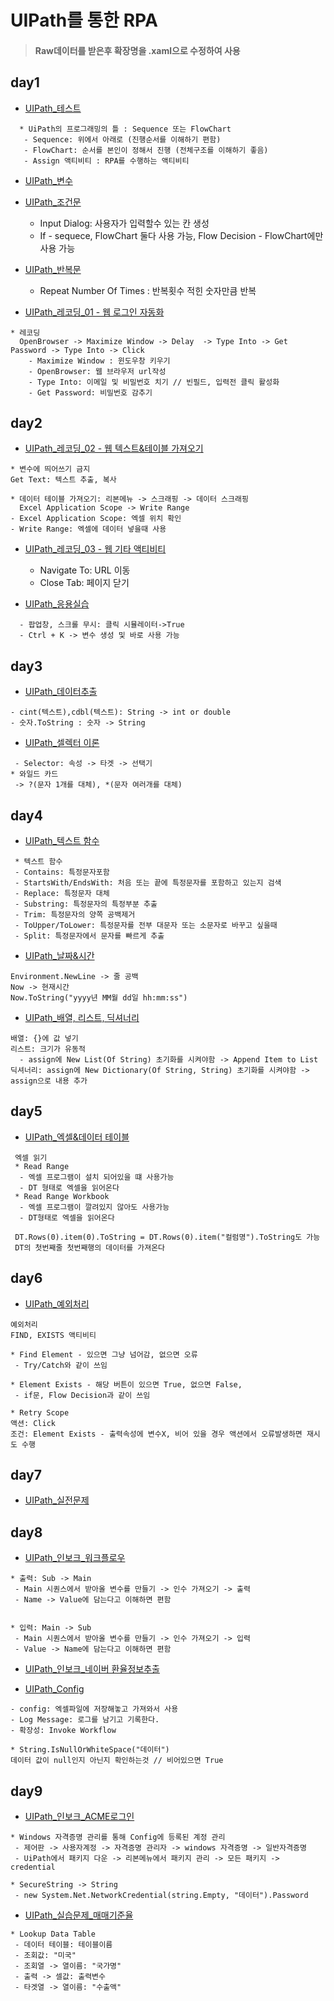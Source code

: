 # UIPath를 통한 RPA

> #### Raw데이터를 받은후 확장명을 .xaml으로 수정하여 사용

## day1
* [UIPath_테스트](https://github.com/Sehun-github/KFO.BigData_Analysis/tree/main/RPA/UiPath/HelloWorld.xaml)
```
  * UiPath의 프로그래밍의 틀 : Sequence 또는 FlowChart
   - Sequence: 위에서 아래로 (진행순서를 이해하기 편함)
   - FlowChart: 순서를 본인이 정해서 진행 (전체구조를 이해하기 좋음)
   - Assign 액티비티 : RPA를 수행하는 액티비티
```
* [UIPath_변수](https://github.com/Sehun-github/KFO.BigData_Analysis/tree/main/RPA/UiPath/Variable.xaml)
* [UIPath_조건문](https://github.com/Sehun-github/KFO.BigData_Analysis/tree/main/RPA/UiPath/If.xaml)
  - Input Dialog: 사용자가 입력할수 있는 칸 생성
  - If - sequece, FlowChart 둘다 사용 가능, Flow Decision - FlowChart에만 사용 가능
* [UIPath_반복문](https://github.com/Sehun-github/KFO.BigData_Analysis/tree/main/RPA/UiPath/For_Each.xaml)
  - Repeat Number Of Times : 반복횟수 적힌 숫자만큼 반복

* [UIPath_레코딩_01 - 웹 로그인 자동화](https://github.com/Sehun-github/KFO.BigData_Analysis/tree/main/RPA/UiPath/Recording_01.xaml)
```
* 레코딩
  OpenBrowser -> Maximize Window -> Delay  -> Type Into -> Get Password -> Type Into -> Click
    - Maximize Window : 윈도우창 키우기
    - OpenBrowser: 웹 브라우저 url작성
    - Type Into: 이메일 및 비밀번호 치기 // 빈필드, 입력전 클릭 활성화
    - Get Password: 비밀번호 감추기
```
## day2
* [UIPath_레코딩_02 - 웹 텍스트&테이블 가져오기](https://github.com/Sehun-github/KFO.BigData_Analysis/tree/main/RPA/UiPath/Recording_02.xaml)
```
* 변수에 띄어쓰기 금지
Get Text: 텍스트 추출, 복사

* 데이터 테이블 가져오기: 리본메뉴 -> 스크래핑 -> 데이터 스크래핑
  Excel Application Scope -> Write Range
- Excel Application Scope: 엑셀 위치 확인
- Write Range: 엑셀에 데이터 넣을때 사용
```
* [UIPath_레코딩_03 - 웹 기타 액티비티](https://github.com/Sehun-github/KFO.BigData_Analysis/tree/main/RPA/UiPath/Recording_03.xaml)
  - Navigate To: URL 이동
  - Close Tab: 페이지 닫기

* [UIPath_응용실습](https://github.com/Sehun-github/KFO.BigData_Analysis/tree/main/RPA/UiPath/Pratice.xaml)
```
  - 팝업창, 스크롤 무시: 클릭 시뮬레이터->True
  - Ctrl + K -> 변수 생성 및 바로 사용 가능
 ```
 ## day3

 * [UIPath_데이터추출](https://github.com/Sehun-github/KFO.BigData_Analysis/tree/main/RPA/UiPath/데이터추출.xaml)
 ```
 - cint(텍스트),cdbl(텍스트): String -> int or double
 - 숫자.ToString : 숫자 -> String
 ```
 * [UIPath_셀렉터 이론](https://github.com/Sehun-github/KFO.BigData_Analysis/tree/main/RPA/UiPath/Selector_01.xaml)
 ```
  - Selector: 속성 -> 타겟 -> 선택기
* 와일드 카드 
  -> ?(문자 1개를 대체), *(문자 여러개를 대체)
 ```
 
 ## day4
 
 * [UIPath_텍스트 함수](https://github.com/Sehun-github/KFO.BigData_Analysis/tree/main/RPA/UiPath/Function_Text.xaml)
 ```
  * 텍스트 함수
  - Contains: 특정문자포함
  - StartsWith/EndsWith: 처음 또는 끝에 특정문자를 포함하고 있는지 검색
  - Replace: 특정문자 대체
  - Substring: 특정문자의 특정부분 추출
  - Trim: 특정문자의 양쪽 공백제거
  - ToUpper/ToLower: 특정문자를 전부 대문자 또는 소문자로 바꾸고 싶을때
  - Split: 특정문자에서 문자를 빠르게 추출
```
 * [UIPath_날짜&시간](https://github.com/Sehun-github/KFO.BigData_Analysis/tree/main/RPA/UiPath/Date_Time.xaml)
```
Environment.NewLine -> 줄 공백
Now -> 현재시간
Now.ToString("yyyy년 MM월 dd일 hh:mm:ss")
```

 * [UIPath_배열, 리스트, 딕셔너리](https://github.com/Sehun-github/KFO.BigData_Analysis/tree/main/RPA/UiPath/Array_List_Dic.xaml)
```
배열: {}에 값 넣기
리스트: 크기가 유동적
  - assign에 New List(Of String) 초기화를 시켜야함 -> Append Item to List
딕셔너리: assign에 New Dictionary(Of String, String) 초기화를 시켜야함 -> assign으로 내용 추가
```

## day5
* [UIPath_엑셀&데이터 테이블](https://github.com/Sehun-github/KFO.BigData_Analysis/tree/main/RPA/UiPath/Excel,DataTable.xaml)
```
 엑셀 읽기
 * Read Range
  - 엑셀 프로그램이 설치 되어있을 떄 사용가능
  - DT 형태로 엑셀을 읽어온다
 * Read Range Workbook
  - 엑셀 프로그램이 깔려있지 않아도 사용가능
  - DT형태로 엑셀을 읽어온다

 DT.Rows(0).item(0).ToString = DT.Rows(0).item("컬럼명").ToString도 가능
 DT의 첫번째줄 첫번째행의 데이터를 가져온다
```

## day6
* [UIPath_예외처리](https://github.com/Sehun-github/KFO.BigData_Analysis/tree/main/RPA/UiPath/Exception.xaml)
```
예외처리
FIND, EXISTS 액티비티

* Find Element - 있으면 그냥 넘어감, 없으면 오류 
 - Try/Catch와 같이 쓰임

* Element Exists - 해당 버튼이 있으면 True, 없으면 False, 
 - if문, Flow Decision과 같이 쓰임

* Retry Scope
액션: Click
조건: Element Exists - 출력속성에 변수X, 비어 있을 경우 액션에서 오류발생하면 재시도 수행
```
## day7
* [UIPath_실전문제](https://github.com/Sehun-github/KFO.BigData_Analysis/tree/main/RPA/UiPath/실전문제.xaml)

## day8
* [UIPath_인보크_워크플로우](https://github.com/Sehun-github/KFO.BigData_Analysis/tree/main/RPA/UiPath/Invoke_WorkFlow)
```
* 출력: Sub -> Main
 - Main 시퀀스에서 받아올 변수를 만들기 -> 인수 가져오기 -> 출력
 - Name -> Value에 담는다고 이해하면 편함


* 입력: Main -> Sub
 - Main 시퀀스에서 받아올 변수를 만들기 -> 인수 가져오기 -> 입력
 - Value -> Name에 담는다고 이해하면 편함
```
* [UIPath_인보크_네이버 환율정보추출](https://github.com/Sehun-github/KFO.BigData_Analysis/tree/main/RPA/UiPath/Invoke_네이버환율추출)

* [UIPath_Config](https://github.com/Sehun-github/KFO.BigData_Analysis/tree/main/RPA/UiPath/Config)
```
- config: 엑셀파일에 저장해놓고 가져와서 사용
- Log Message: 로그를 남기고 기록한다.
- 확장성: Invoke Workflow

* String.IsNullOrWhiteSpace("데이터")
데이터 값이 null인지 아닌지 확인하는것 // 비어있으면 True
```

## day9
* [UIPath_인보크_ACME로그인](https://github.com/Sehun-github/KFO.BigData_Analysis/tree/main/RPA/UiPath/Invoke_네이버환율추출)
```
* Windows 자격증명 관리를 통해 Config에 등록된 계정 관리
 - 제어판 -> 사용자계정 -> 자격증명 관리자 -> windows 자격증명 -> 일반자격증명
 - UiPath에서 패키지 다운 -> 리본메뉴에서 패키지 관리 -> 모든 패키지 -> credential

* SecureString -> String
 - new System.Net.NetworkCredential(string.Empty, "데이터").Password
```
* [UIPath_실습문제_매매기준율](https://github.com/Sehun-github/KFO.BigData_Analysis/tree/main/RPA/UiPath/Invoke_네이버환율추출)
```
* Lookup Data Table
 - 데이터 테이블: 테이블이름
 - 조회값: "미국"
 - 조회열 -> 열이름: "국가명"
 - 출력 -> 셀값: 출력변수
 - 타겟열 -> 열이름: "수출액"

```
